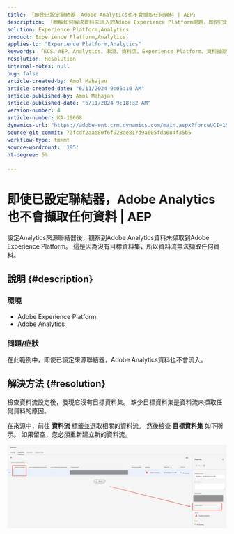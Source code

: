 ```yaml
---
title: 「即使已設定聯結器，Adobe Analytics也不會擷取任何資料 | AEP」
description: 「瞭解如何解決資料未流入的Adobe Experience Platform問題，即使已設定來源聯結器亦然。」
solution: Experience Platform,Analytics
product: Experience Platform,Analytics
applies-to: "Experience Platform,Analytics"
keywords: 「KCS、AEP、Analytics、串流、資料流、Experience Platform、資料擷取、來源聯結器」
resolution: Resolution
internal-notes: null
bug: false
article-created-by: Amol Mahajan
article-created-date: "6/11/2024 9:05:10 AM"
article-published-by: Amol Mahajan
article-published-date: "6/11/2024 9:18:32 AM"
version-number: 4
article-number: KA-19668
dynamics-url: "https://adobe-ent.crm.dynamics.com/main.aspx?forceUCI=1&pagetype=entityrecord&etn=knowledgearticle&id=2266a4af-d127-ef11-840b-000d3a34c086"
source-git-commit: 73fcdf2aae80f6f928ae817d9a605fda684f35b5
workflow-type: tm+mt
source-wordcount: '195'
ht-degree: 5%

---
```


# 即使已設定聯結器，Adobe Analytics也不會擷取任何資料 | AEP


設定Analytics來源聯結器後，觀察到Adobe Analytics資料未擷取到Adobe Experience Platform。 這是因為沒有目標資料集，所以資料流無法擷取任何資料。

## 說明 {#description}


### <b>環境</b>

- Adobe Experience Platform
- Adobe Analytics




### <b>問題/症狀</b>

在此範例中，即使已設定來源聯結器，Adobe Analytics資料也不會流入。


## 解決方法 {#resolution}


檢查資料流設定後，發現它沒有目標資料集。 缺少目標資料集是資料流未擷取任何資料的原因。

在來源中，前往 <b>資料流</b> 標籤並選取相關的資料流。 然後檢查 <b>目標資料集</b> 如下所示。 如果留空，您必須重新建立新的資料流。

![](assets/6dcf5ee4-5adb-ec11-a7b6-0022480b01c6.png)


















